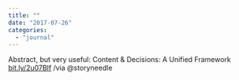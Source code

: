 ```yaml
---
title: ""
date: "2017-07-26"
categories: 
  - "journal"
---
```


Abstract, but very useful: Content & Decisions: A Unified Framework [bit.ly/2u07Blf](http://bit.ly/2u07Blf) /via @storyneedle
